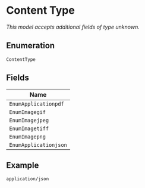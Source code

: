 
# Content Type

*This model accepts additional fields of type unknown.*

## Enumeration

`ContentType`

## Fields

| Name |
|  --- |
| `EnumApplicationpdf` |
| `EnumImagegif` |
| `EnumImagejpeg` |
| `EnumImagetiff` |
| `EnumImagepng` |
| `EnumApplicationjson` |

## Example

```
application/json
```


